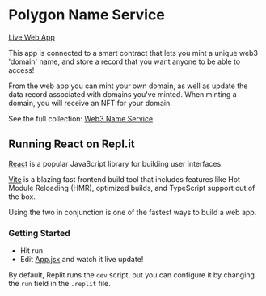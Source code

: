 # Polygon Name Service
[Live Web App](https://polygon-name-service.trm313.repl.co/)

This app is connected to a smart contract that lets you mint a unique web3 'domain' name, and store a record that you want anyone to be able to access!

From the web app you can mint your own domain, as well as update the data record associated with domains you've minted. When minting a domain, you will receive an NFT for your domain.

See the full collection: [Web3 Name Service](https://testnets.opensea.io/collection/web3-name-service-jniudymkor)

## Running React on Repl.it

[React](https://reactjs.org/) is a popular JavaScript library for building user interfaces.

[Vite](https://vitejs.dev/) is a blazing fast frontend build tool that includes features like Hot Module Reloading (HMR), optimized builds, and TypeScript support out of the box.

Using the two in conjunction is one of the fastest ways to build a web app.

### Getting Started
- Hit run
- Edit [App.jsx](#src/App.jsx) and watch it live update!

By default, Replit runs the `dev` script, but you can configure it by changing the `run` field in the `.replit` file.